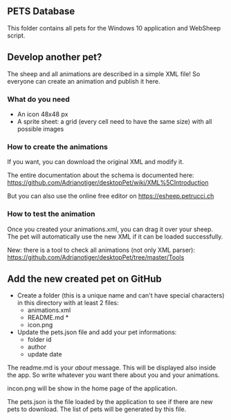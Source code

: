 ## PETS Database
This folder contains all pets for the Windows 10 application and WebSheep script.

## Develop another pet?
The sheep and all animations are described in a simple XML file! So everyone can create an animation and publish it here.

### What do you need
- An icon 48x48 px
- A sprite sheet: a grid (every cell need to have the same size) with all possible images

### How to create the animations
If you want, you can download the original XML and modify it. 

The entire documentation about the schema is documented here: https://github.com/Adrianotiger/desktopPet/wiki/XML%5CIntroduction

But you can also use the online free editor on https://esheep.petrucci.ch

### How to test the animation
Once you created your animations.xml, you can drag it over your sheep. The pet will automatically use the new XML if it can be loaded successfully.

New: there is a tool to check all animations (not only XML parser): https://github.com/Adrianotiger/desktopPet/tree/master/Tools

## Add the new created pet on GitHub
- Create a folder (this is a unique name and can't have special characters) in this directory with at least 2 files:
  - animations.xml
  - README.md *
  - icon.png
- Update the pets.json file and add your pet informations:
  - folder id
  - author
  - update date

The readme.md is your *about* message. This will be displayed also inside the app. So write whatever you want there about you and your animations.

incon.png will be show in the home page of the application.

The pets.json is the file loaded by the application to see if there are new pets to download. The list of pets will be generated by this file.
